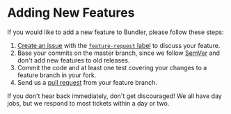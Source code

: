 # Adding New Features

If you would like to add a new feature to Bundler, please follow these steps:

  1. [Create an issue](https://github.com/rubygems/bundler/issues/new) with the [`feature-request` label](https://github.com/rubygems/bundler/labels/type:%20feature-request) to discuss your feature.
  2. Base your commits on the master branch, since we follow [SemVer](https://semver.org) and don't add new features to old releases.
  3. Commit the code and at least one test covering your changes to a feature branch in your fork.
  4. Send us a [pull request](PULL_REQUESTS.md) from your feature branch.

If you don't hear back immediately, don't get discouraged! We all have day jobs, but we respond to most tickets within a day or two.

